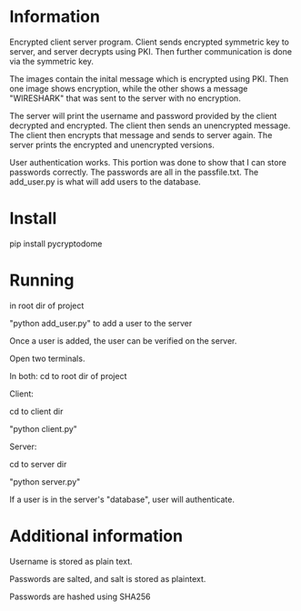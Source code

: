 # Information

Encrypted client server program.
Client sends encrypted symmetric key to server, and server decrypts using PKI.
Then further communication is done via the symmetric key.

The images contain the inital message which is encrypted using PKI.
Then one image shows encryption, while the other shows a message "WIRESHARK" that was sent to the server with no encryption.

The server will print the username and password provided by the client decrypted and encrypted. The client then sends an unencrypted message. The client then encrypts that message and sends to server again. The server prints the encrypted and unencrypted versions. 

User authentication works. This portion was done to show that I can store passwords correctly. The passwords are all in the passfile.txt. The add_user.py is what will add users to the database.

# Install  
pip install pycryptodome

# Running

in root dir of project

"python add_user.py" to add a user to the server

Once a user is added, the user can be verified on the server. 

Open two terminals. 

In both: cd to root dir of project

Client: 

cd to client dir

"python client.py"

Server:

cd to server dir

"python server.py"

If a user is in the server's "database", user will authenticate.

# Additional information

Username is stored as plain text.

Passwords are salted, and salt is stored as plaintext.

Passwords are hashed using SHA256